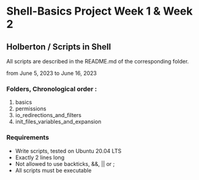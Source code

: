 <h1>Shell-Basics Project Week 1 & Week 2</h1>
<h2>Holberton / Scripts in Shell</h2>
<p>All scripts are described in the README.md of the corresponding folder.</p>
<p>from June 5, 2023 to June 16, 2023</p>
<h3>Folders, Chronological order :</h3>
<ol>
  <li>basics</li>
  <li>permissions</li>
  <li>io_redirections_and_filters</li>
  <li>init_files_variables_and_expansion</li>
</ol>
<h3>Requirements</h3>
<ul>
<li>Write scripts, tested on Ubuntu 20.04 LTS</li>
<li>Exactly 2 lines long</li>
<li>Not allowed to use backticks, &&, || or ;</li>
<li>All scripts must be executable</li>
</ul>
